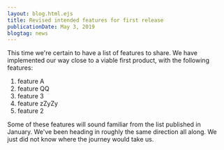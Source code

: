 ```yaml
---
layout: blog.html.ejs
title: Revised intended features for first release
publicationDate: May 3, 2019
blogtag: news
---
```


This time we're certain to have a list of features to share.  We have implemented our way close to a viable first product, with the following features:

1. feature A
1. feature QQ
1. feature 3
1. feature zZyZy
1. feature 2

Some of these features will sound familiar from the list published in January.  We've been heading in roughly the same direction all along.  We just did not know where the journey would take us.
